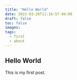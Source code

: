 ```yaml
---
title: "Hello World"
date: 2023-03-26T11:16:57-04:00
draft: false
toc: false
images:
tags:
  - first
  - about
---
```

## Hello World

This is my first post.
